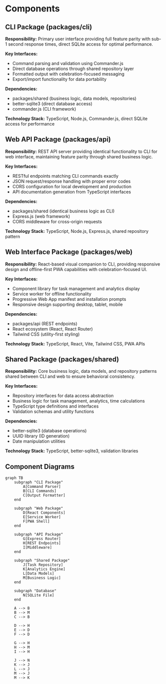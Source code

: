 # Components

## CLI Package (packages/cli)

**Responsibility:** Primary user interface providing full feature parity with sub-1 second response times, direct SQLite access for optimal performance.

**Key Interfaces:**
- Command parsing and validation using Commander.js
- Direct database operations through shared repository layer
- Formatted output with celebration-focused messaging
- Export/import functionality for data portability

**Dependencies:**
- packages/shared (business logic, data models, repositories)
- better-sqlite3 (direct database access)
- commander.js (CLI framework)

**Technology Stack:** TypeScript, Node.js, Commander.js, direct SQLite access for performance

## Web API Package (packages/api)

**Responsibility:** REST API server providing identical functionality to CLI for web interface, maintaining feature parity through shared business logic.

**Key Interfaces:**
- RESTful endpoints matching CLI commands exactly
- JSON request/response handling with proper error codes
- CORS configuration for local development and production
- API documentation generation from TypeScript interfaces

**Dependencies:**
- packages/shared (identical business logic as CLI)
- Express.js (web framework)
- CORS middleware for cross-origin requests

**Technology Stack:** TypeScript, Node.js, Express.js, shared repository pattern

## Web Interface Package (packages/web)

**Responsibility:** React-based visual companion to CLI, providing responsive design and offline-first PWA capabilities with celebration-focused UI.

**Key Interfaces:**
- Component library for task management and analytics display
- Service worker for offline functionality
- Progressive Web App manifest and installation prompts
- Responsive design supporting desktop, tablet, mobile

**Dependencies:**
- packages/api (REST endpoints)
- React ecosystem (React, React Router)
- Tailwind CSS (utility-first styling)

**Technology Stack:** TypeScript, React, Vite, Tailwind CSS, PWA APIs

## Shared Package (packages/shared)

**Responsibility:** Core business logic, data models, and repository patterns shared between CLI and web to ensure behavioral consistency.

**Key Interfaces:**
- Repository interfaces for data access abstraction
- Business logic for task management, analytics, time calculations
- TypeScript type definitions and interfaces
- Validation schemas and utility functions

**Dependencies:**
- better-sqlite3 (database operations)
- UUID library (ID generation)
- Date manipulation utilities

**Technology Stack:** TypeScript, better-sqlite3, validation libraries

## Component Diagrams

```mermaid
graph TB
    subgraph "CLI Package"
        A[Command Parser]
        B[CLI Commands]
        C[Output Formatter]
    end

    subgraph "Web Package"
        D[React Components]
        E[Service Worker]
        F[PWA Shell]
    end

    subgraph "API Package"
        G[Express Router]
        H[REST Endpoints]
        I[Middleware]
    end

    subgraph "Shared Package"
        J[Task Repository]
        K[Analytics Engine]
        L[Data Models]
        M[Business Logic]
    end

    subgraph "Database"
        N[SQLite File]
    end

    A --> B
    B --> M
    C --> B

    D --> H
    E --> D
    F --> D

    G --> H
    H --> M
    I --> H

    J --> N
    K --> J
    L --> J
    M --> J
    M --> K
```

